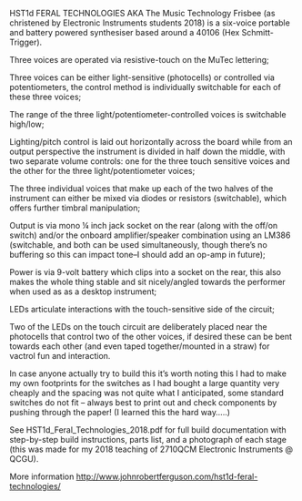 HST1d FERAL TECHNOLOGIES AKA The Music Technology Frisbee (as christened by Electronic Instruments students 2018) is a six-voice portable and battery powered synthesiser based around a 40106 (Hex Schmitt-Trigger). 

Three voices are operated via resistive-touch on the MuTec lettering;

Three voices can be either light-sensitive (photocells) or controlled via potentiometers, the control method is individually switchable for each of these three voices;

The range of the three light/potentiometer-controlled voices is switchable high/low;

Lighting/pitch control is laid out horizontally across the board while from an output perspective the instrument is divided in half down the middle, with two separate volume controls: one for the three touch sensitive voices and the other for the three light/potentiometer voices;

The three individual voices that make up each of the two halves of the instrument can either be mixed via diodes or resistors (switchable), which offers further timbral manipulation;

Output is via mono ¼ inch jack socket on the rear (along with the off/on switch) and/or the onboard amplifier/speaker combination using an LM386 (switchable, and both can be used simultaneously, though there’s no buffering so this can impact tone–I should add an op-amp in future);

Power is via 9-volt battery which clips into a socket on the rear, this also makes the whole thing stable and sit nicely/angled towards the performer when used as as a desktop instrument;

LEDs articulate interactions with the touch-sensitive side of the circuit;

Two of the LEDs on the touch circuit are deliberately placed near the photocells that control two of the other voices, if desired these can be bent towards each other (and even taped together/mounted in a straw) for vactrol fun and interaction.

In case anyone actually try to build this it’s worth noting this I had to make my own footprints for the switches as I had bought a large quantity very cheaply and the spacing was not quite what I anticipated, some standard switches do not fit – always best to print out and check components by pushing through the paper! (I learned this the hard way…..)

See HST1d_Feral_Technologies_2018.pdf for full build documentation with step-by-step build instructions, parts list, and a photograph of each stage (this was made for my 2018 teaching of 2710QCM Electronic Instruments @ QCGU).

More information 
http://www.johnrobertferguson.com/hst1d-feral-technologies/
